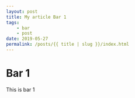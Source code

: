 ```yaml
---
layout: post
title: My article Bar 1
tags:
    - bar
    - post
date: 2019-05-27
permalink: /posts/{{ title | slug }}/index.html
---
```


# Bar 1

This is bar 1